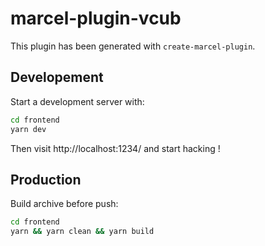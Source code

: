 # marcel-plugin-vcub

This plugin has been generated with `create-marcel-plugin`.

## Developement 

Start a development server with:

```sh
cd frontend
yarn dev
```

Then visit http://localhost:1234/ and start hacking !

## Production

Build archive before push:

```sh
cd frontend
yarn && yarn clean && yarn build
```
